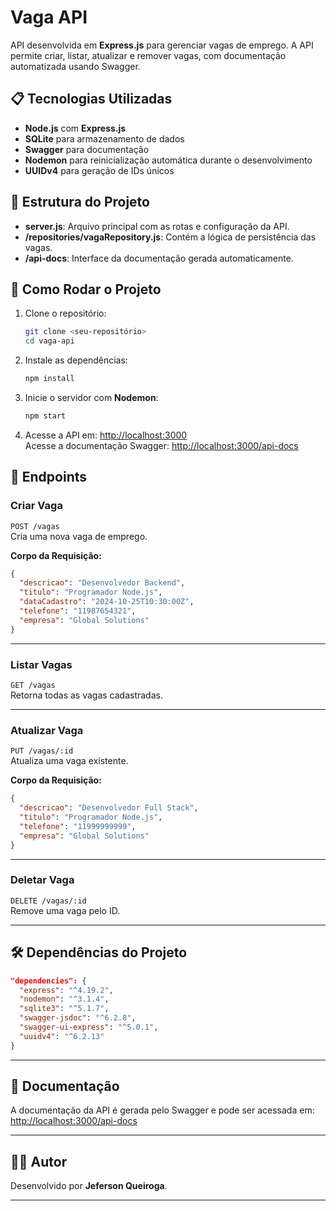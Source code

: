 
# **Vaga API**

API desenvolvida em **Express.js** para gerenciar vagas de emprego. A API permite criar, listar, atualizar e remover vagas, com documentação automatizada usando Swagger.

## 📋 **Tecnologias Utilizadas**
- **Node.js** com **Express.js**
- **SQLite** para armazenamento de dados
- **Swagger** para documentação
- **Nodemon** para reinicialização automática durante o desenvolvimento
- **UUIDv4** para geração de IDs únicos

## 📂 **Estrutura do Projeto**
- **server.js**: Arquivo principal com as rotas e configuração da API.
- **/repositories/vagaRepository.js**: Contém a lógica de persistência das vagas.
- **/api-docs**: Interface da documentação gerada automaticamente.

## 🚀 **Como Rodar o Projeto**
1. Clone o repositório:
   ```bash
   git clone <seu-repositório>
   cd vaga-api
   ```

2. Instale as dependências:
   ```bash
   npm install
   ```

3. Inicie o servidor com **Nodemon**:
   ```bash
   npm start
   ```

4. Acesse a API em: [http://localhost:3000](http://localhost:3000)  
   Acesse a documentação Swagger: [http://localhost:3000/api-docs](http://localhost:3000/api-docs)

## 📌 **Endpoints**
### **Criar Vaga**
`POST /vagas`  
Cria uma nova vaga de emprego.

**Corpo da Requisição:**
```json
{
  "descricao": "Desenvolvedor Backend",
  "titulo": "Programador Node.js",
  "dataCadastro": "2024-10-25T10:30:00Z",
  "telefone": "11987654321",
  "empresa": "Global Solutions"
}
```

---

### **Listar Vagas**
`GET /vagas`  
Retorna todas as vagas cadastradas.

---

### **Atualizar Vaga**
`PUT /vagas/:id`  
Atualiza uma vaga existente.

**Corpo da Requisição:**
```json
{
  "descricao": "Desenvolvedor Full Stack",
  "titulo": "Programador Node.js",
  "telefone": "11999999999",
  "empresa": "Global Solutions"
}
```

---

### **Deletar Vaga**
`DELETE /vagas/:id`  
Remove uma vaga pelo ID.

---

## 🛠️ **Dependências do Projeto**
```json
"dependencies": {
  "express": "^4.19.2",
  "nodemon": "^3.1.4",
  "sqlite3": "^5.1.7",
  "swagger-jsdoc": "^6.2.8",
  "swagger-ui-express": "^5.0.1",
  "uuidv4": "^6.2.13"
}
```

---

## 📖 **Documentação**
A documentação da API é gerada pelo Swagger e pode ser acessada em:  
[http://localhost:3000/api-docs](http://localhost:3000/api-docs)

---

## 👨‍💻 **Autor**
Desenvolvido por **Jeferson Queiroga**.

---

